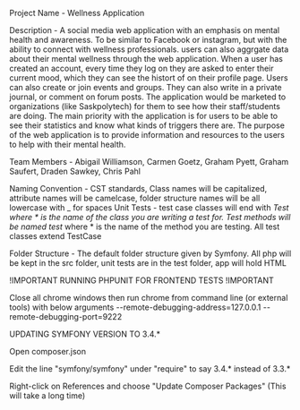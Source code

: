 Project Name - Wellness Application

Description - A social media web application with an emphasis on mental health and awareness. To be similar to Facebook or instagram, but with the ability to connect with wellness professionals. users can also aggrgate data about their mental wellness through the web application. When a user has created an account, every time they log on they are asked to enter their current mood, which they can see the histort of on their profile page. Users can also create or join events and groups. They can also write in a private journal, or comment on forum posts. The application would be marketed to organizations (like Saskpolytech) for them to see how their staff/students are doing. The main priority with the application is for users to be able to see their statistics and know what kinds of triggers there are. The purpose of the web application is to provide information and resources to the users to help with their mental health. 

Team Members - Abigail Williamson, Carmen Goetz, Graham Pyett, Graham Saufert, Draden Sawkey, Chris Pahl

Naming Convention - CST standards, Class names will be capitalized, attribute names will be camelcase, folder structure names will be all lowercase with _ for spaces
Unit Tests - test case classes will end with *Test where * is the name of the class you are writing a test for. Test methods will be named test* where * is the name of the method you are testing. All test classes extend TestCase

Folder Structure - The default folder structure given by Symfony. All php will be kept in the src folder, unit tests are in the test folder, app will hold HTML




!IMPORTANT
RUNNING PHPUNIT FOR FRONTEND TESTS
!IMPORTANT

Close all chrome windows then run chrome from command line (or external tools) with below arguments
--remote-debugging-address=127.0.0.1 --remote-debugging-port=9222


UPDATING SYMFONY VERSION TO 3.4.*

Open composer.json

Edit the line "symfony/symfony" under "require" to say 3.4.* instead of 3.3.*

Right-click on References and choose "Update Composer Packages" (This will take a long time)
